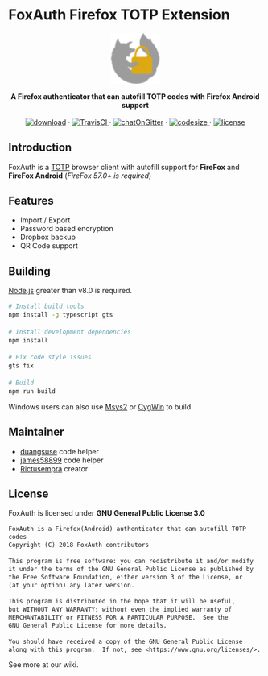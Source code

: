 # FoxAuth Firefox TOTP Extension

<div align='center'>
<img width='20%' height='20%' src='foxauth.svg'></img><p>
<strong>A Firefox authenticator that can autofill TOTP codes with Firefox Android support</strong>
<br>
<br>
<a href='https://addons.mozilla.org/firefox/addon/foxauth'>
<img src='https://img.shields.io/amo/v/foxauth.svg?style=flat-square' alt='download' /></a>
·
<a href="https://travis-ci.org/FoxAuth/FoxAuth/">
<img src="https://img.shields.io/travis/FoxAuth/FoxAuth.svg?style=flat-square" alt="TravisCI" />
</a>
·
<a href="https://gitter.im/FoxAuth/">
<img src="https://img.shields.io/gitter/room/FoxAuth.svg?style=flat-square" alt="chatOnGitter" /></a>
·
<a href="https://github.com/FoxAuth/FoxAuth/">
<img src="https://img.shields.io/github/languages/code-size/FoxAuth/FoxAuth.svg?style=flat-square" alt="codesize" />
</a>
·
<a href="https://www.gnu.org/licenses/gpl-3.0.html">
<img src="https://img.shields.io/github/license/FoxAuth/FoxAuth.svg?style=flat-square" alt="license" />
</a>
</a>
</div>

## Introduction

FoxAuth is a [TOTP](https://wikipedia.org/wiki/Time-based_One-time_Password_algorithm) browser client with autofill support for __FireFox__ and __FireFox Android__ (_FireFox 57.0+ is required_)

## Features

- Import / Export
- Password based encryption
- Dropbox backup
- QR Code support

## Building

[Node.js](https://nodejs.org/) greater than v8.0 is required.

```bash
# Install build tools
npm install -g typescript gts

# Install development dependencies
npm install

# Fix code style issues
gts fix

# Build
npm run build
```

Windows users can also use [Msys2](http://www.msys2.org) or [CygWin](https://www.cygwin.com/) to build

## Maintainer

- [duangsuse](https://github.com/duangsuse) code helper
- [james58899](https://github.com/james58899) code helper
- [Rictusempra](https://github.com/Rictusempra) creator

## License

FoxAuth is licensed under __GNU General Public License 3.0__

```plain
FoxAuth is a Firefox(Android) authenticator that can autofill TOTP codes
Copyright (C) 2018 FoxAuth contributors

This program is free software: you can redistribute it and/or modify
it under the terms of the GNU General Public License as published by
the Free Software Foundation, either version 3 of the License, or
(at your option) any later version.

This program is distributed in the hope that it will be useful,
but WITHOUT ANY WARRANTY; without even the implied warranty of
MERCHANTABILITY or FITNESS FOR A PARTICULAR PURPOSE.  See the
GNU General Public License for more details.

You should have received a copy of the GNU General Public License
along with this program.  If not, see <https://www.gnu.org/licenses/>.
```

See more at our wiki.
